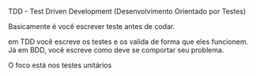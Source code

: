 TDD - Test Driven Development (Desenvolvimento Orientado por Testes)

Basicamente é você escrever teste antes de codar.

em TDD você escreve os testes e os valida de forma que eles funcionem. Já em BDD, você escreve como deve se comportar seu problema.

O foco está nos testes unitários